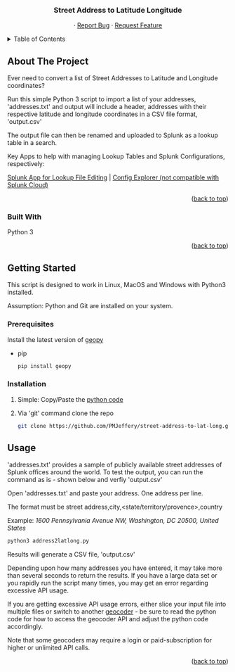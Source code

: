 <a name="readme-top"></a>
<!-- PROJECT LOGO -->

<br />
<div align="left">

<h3 align="center">Street Address to Latitude Longitude</h3>

<p align="center">
      ·
    <a href="https://github.com/PMJeffery/street-address-to-lat-long/issues">Report Bug</a>
    ·
    <a href="https://github.com/PMJeffery/street-address-to-lat-long/issues">Request Feature</a>
  </p>
</div>

<!-- TABLE OF CONTENTS -->

<details>
  <summary>Table of Contents</summary>
  <ol>
    <li>
      <a href="#about-the-project">About The Project</a>
      <ul>
        <li><a href="#built-with">Built With</a></li>
      </ul>
    </li>
    <li>
      <a href="#getting-started">Getting Started</a>
      <ul>
        <li><a href="#prerequisites">Prerequisites</a></li>
        <li><a href="#installation">Installation</a></li>
      </ul>
    </li>
    <li><a href="#usage">Usage</a></li>
  </ol>
</details>

<!-- ABOUT THE PROJECT -->

## About The Project


Ever need to convert a list of Street Addresses to Latitude and Longitude coordinates?  

Run this simple Python 3 script to import a list of your addresses, 'addresses.txt' and output will include a header, addresses with their respective latitude and longitude coordinates in a CSV file format, 'output.csv'

The output file can then be renamed and uploaded to Splunk as a lookup table in a search.

Key Apps to help with managing Lookup Tables and Splunk Configurations, respectively:

[Splunk App for Lookup File Editing](https://splunkbase.splunk.com/app/1724) | [Config Explorer (not compatible with Splunk Cloud)](https://splunkbase.splunk.com/app/4353)

<p align="right">(<a href="#readme-top">back to top</a>)</p>

### Built With

Python 3

<p align="right">(<a href="#readme-top">back to top</a>)</p>

<!-- GETTING STARTED -->

## Getting Started

This script is designed to work in Linux, MacOS and Windows with Python3 installed.

Assumption: Python and Git are installed on your system.

### Prerequisites

Install the latest version of [geopy](https://github.com/geopy/geopy)

* pip
  
  ```sh
  pip install geopy
  ```

### Installation

1. Simple: Copy/Paste the [python code](https://raw.githubusercontent.com/PMJeffery/street-address-to-lat-long/main/address2latlong.py)

2. Via 'git' command clone the repo
   
   ```sh
   git clone https://github.com/PMJeffery/street-address-to-lat-long.git
   ```

<!-- USAGE EXAMPLES -->

## Usage


'addresses.txt' provides a sample of publicly available street addresses of Splunk offices around the world.  To test the output, you can run the command as is - shown below and verfiy 'output.csv'

Open 'addresses.txt' and paste your address.  One address per line.

The format must be street address,city,<state/territory/provence>,country

Example: *1600 Pennsylvania Avenue NW, Washington, DC 20500, United States*

```sh
python3 address2latlong.py
```
Results will generate a CSV file, 'output.csv'

Depending upon how many addresses you have entered, it may take more than several seconds to return the results.  If you have a large data set or you rapidly run the script many times, you may get an error regarding excessive API usage.

If you are getting excessive API usage errors, either slice your input file into multiple files or switch to another [geocoder](https://github.com/DenisCarriere/geocoder/tree/master/geocoder) - be sure to read the python code for how to access the geocoder API and adjust the python code accordingly. 

Note that some geocoders may require a login or paid-subscription for higher or unlimited API calls. 

<p align="right">(<a href="#readme-top">back to top</a>)</p>
